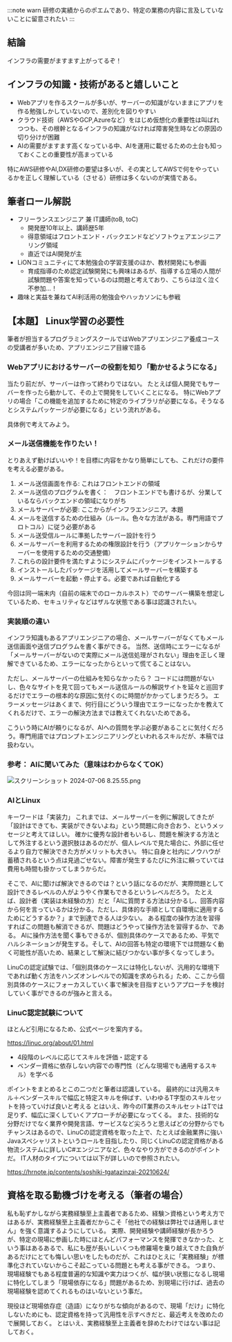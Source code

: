 
:::note warn
研修の実績からのポエムであり、特定の業務の内容に言及していないことに留意されたい
:::

## 結論
インフラの需要がますます上がってるぞ！

## インフラの知識・技術があると嬉しいこと
- Webアプリを作るスクールが多いが、サーバーの知識がないままにアプリを作る勉強しかしていないので、差別化を図りやすい
- クラウド技術（AWSやGCP,Azureなど）をはじめ仮想化の重要性は叫ばれつつも、その根幹となるインフラの知識がなければ障害発生時などの原因の切り分けが困難
- AIの需要がますます高くなっている中、AIを運用に載せるための土台も知っておくことの重要性が高まっている

特にAWS研修やAI,DX研修の要望は多いが、その実としてAWSで何をやっているかを正しく理解している（させる）研修は多くないのが実情である。

## 筆者ロール解説
- フリーランスエンジニア 兼 IT講師(toB, toC)
  - 開発歴10年以上、講師歴5年
  - 得意領域はフロントエンド・バックエンドなどソフトウェアエンジニアリング領域
  - 直近ではAI開発が主
- LiONコミュニティにて本勉強会の学習支援のほか、教材開発にも参画
  - 育成指導のため認定試験開発にも興味はあるが、指導する立場の人間が試験問題や答案を知っているのは問題と考えており、こちらは泣く泣く不参加…！
- 趣味と実益を兼ねてAI利活用の勉強会やハッカソンにも参戦

## 【本題】 Linux学習の必要性
筆者が担当するプログラミングスクールではWebアプリエンジニア養成コースの受講者が多いため、アプリエンジニア目線で語る

### Webアプリにおけるサーバーの役割を知り「動かせるようになる」
当たり前だが、サーバーは作って終わりではない。
たとえば個人開発でもサーバーを作ったら動かして、その上で開発をしていくことになる。
特にWebアプリの場合「この機能を追加するために特定のライブラリが必要になる。そうなるとシステムパッケージが必要になる」という流れがある。

具体例で考えてみよう。

### メール送信機能を作りたい！
とりあえず動けばいいや！を目標に内容をかなり簡単にしても、これだけの要件を考える必要がある。

1. メール送信画面を作る: これはフロントエンドの領域
1. メール送信のプログラムを書く：　フロントエンドでも書けるが、分業しているならバックエンドの領域になりがち
1. メールサーバーが必要: ここからがインフラエンジニア。本題
  1. メールを送信するための仕組み（ルール。色々な方法がある。専門用語でプロトコル）に従う必要がある
  1. メール送受信ルールに準拠したサーバー設計を行う
  1. メールサーバーを利用するための権限設計を行う（アプリケーションからサーバーを使用するための交通整備）
  1. これらの設計要件を満たすようにシステムにパッケージをインストールする
  1. インストールしたパッケージを活用してメールサーバーを構築する
  1. メールサーバーを起動・停止する。必要であれば自動化する

今回は同一端末内（自前の端末でのローカルホスト）でのサーバー構築を想定しているため、セキュリティなどはザルな状態である事は認識されたい。

### 実装順の違い
インフラ知識もあるアプリエンジニアの場合、メールサーバーがなくてもメール送信画面や送信プログラムを書く事ができる。
当然、送信時にエラーになるが「メールサーバーがないので実際にメール送信処理がされない」理由を正しく理解できているため、エラーになったからといって慌てることはない。

ただし、メールサーバーの仕組みを知らなかったら？
コードには問題がないし、色々なサイトを見て回ってもメール送信ルールの解説サイトを延々と巡回するだけでエラーの根本的な原因に気付くのに時間がかかってしまうだろう。
エラーメッセージはあくまで、何行目にどういう理由でエラーになったかを教えてくれるだけで、エラーの解決方法までは教えてくれないためである。

こういう時にAIが頼りになるが、AIへの質問を学ぶ必要があることに気付くだろう。専門用語ではプロンプトエンジニアリングといわれるスキルだが、本稿では扱わない。

### 参考： AIに聞いてみた（意味はわからなくてOK）
![スクリーンショット 2024-07-06 8.25.55.png](https://qiita-image-store.s3.ap-northeast-1.amazonaws.com/0/122800/b2b67c09-5035-ce7d-4821-f2cb77b09047.png)

### AIとLinux
キーワードは「実装力」
これまでは、メールサーバーを例に解説してきたが「設計はできても、実装ができないよね」という問題に向き合おう、というメッセージと考えてほしい。
確かに優秀な設計者もいるし、問題を解決する方法として外注するという選択肢はあるのだが、個人レベルで見た場合に、外部に任せるより自力で解決できた方がメリットも大きい。
特に自身と社内にノウハウが蓄積されるという点は見過ごせない。障害が発生するたびに外注に頼っていては費用も時間も掛かってしまうからだ。

そこで、AIに聞けば解決できるのでは？という話になるのだが、実際問題として設計できるレベルの人がようやく作業もできるというレベルだろう。
たとえば、設計者（実装は未経験の方）だと「AIに質問する方法は分かるし、回答内容から何を言っているかは分かる。ただし、具体的な手順として自環境に適用するためにどうするか？」まで到達できる人は少ない。
ある程度の操作方法を習得すればこの問題も解消できるが、問題はどうやって操作方法を習得するか、である。
AIに操作方法を聞く事もできるが、個別具体のケースであるため、平気でハルシネーションが発生する。そして、AIの回答も特定の環境下では問題なく動く可能性が高いため、結果として解決に結びつかない事が多くなってしまう。

LinuCの認定試験では、「個別具体のケースには特化しないが、汎用的な環境下であれば動く方法をハンズオンレベルでの知識を求められる」ため、ここから個別具体のケースにフォーカスしていく事で解決を目指すというアプローチを検討していく事ができるのが強みと言える。

### LinuC認定試験について
ほとんど引用になるため、公式ページを案内する。

https://linuc.org/about/01.html

- 4段階のレベルに応じてスキルを評価・認定する
- ベンダー資格に依存しない内容での専門性（どんな現場でも通用するスキル）を学べる

ポイントをまとめるとこの二つだと筆者は認識している。
最終的には汎用スキル＋ベンダースキルで幅広と特定スキルを伸ばす、いわゆるT字型のスキルセットを持っていけば良いと考える
とはいえ、昨今のIT業界のスキルセットはTでは足りず、幅広に深くしていくアプローチが必要になってくる。
また、技術的な分野だけでなく業界や開発言語、サービスなど尖ろうと思えばどの分野からでもチャンスはあるので、LinuCの認定資格を取った上で、たとえば金融業界に強いJavaスペシャリストというロールを目指したり、同じくLinuCの認定資格がある物流システムに詳しいC#エンジニアなど、色々なやり方ができるのがポイントだ。
IT人材のタイプについては以下が詳しいので参照されたい。

https://hrnote.jp/contents/soshiki-tgatazinzai-20210624/

## 資格を取る動機づけを考える（筆者の場合）
私も恥ずかしながら実務経験至上主義者であるため、経験＞資格という考え方ではあるが、実務経験至上主義者だからこそ「他社での経験は弊社では通用しません」を強く意識するようにしている。
実際、開発経験や講師経験が長かろうが、特定の現場に参画した時にほとんどパフォーマンスを発揮できなかった、という事はあるあるで、私にも歴が長いしいくつも修羅場を乗り越えてきた自負があるだけにとても悔しい思いをしたものだが、これはひとえに「実務経験」が標準化されていないからこそ起こっている問題とも考える事ができる。
つまり、現場経験でもある程度普遍的な知識や実力はつくが、幅が狭い状態になるし現場に特化してしまう「現場依存になる」問題があるため、別現場に行けば、過去の現場経験を認めてくれるものはいないという事だ。

現役ほど現場依存症（造語）になりがちな傾向があるので、現場「だけ」に特化しないためにも、認定資格を持って汎用性を示すべきだと、最近考えを改めたので展開しておく。
とはいえ、実務経験至上主義者を辞めたわけではない事は記しておく。
